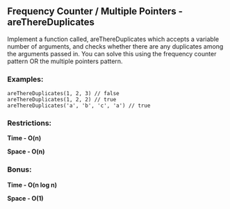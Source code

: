 <h2>Frequency Counter / Multiple Pointers - areThereDuplicates</h2>
<p>Implement a function called, areThereDuplicates which accepts a variable number of arguments, and checks whether there are any duplicates among the arguments passed in.  You can solve this using the frequency counter pattern OR the multiple pointers pattern.</p>

<h3><strong>Examples:</strong></h3>

```
areThereDuplicates(1, 2, 3) // false
areThereDuplicates(1, 2, 2) // true
areThereDuplicates('a', 'b', 'c', 'a') // true
```

<h3><stron>Restrictions:</strong></h3>

<p><strong>Time - O(n)</strong></p>

<p><strong>Space - O(n)</strong></p>

<h3><strong>Bonus:</strong></h3>

<p><strong>Time - O(n log n)</strong></p>

<p><strong>Space - O(1)</strong></p>
